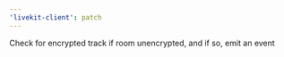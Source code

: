 ```yaml
---
'livekit-client': patch
---
```


Check for encrypted track if room unencrypted, and if so, emit an event
